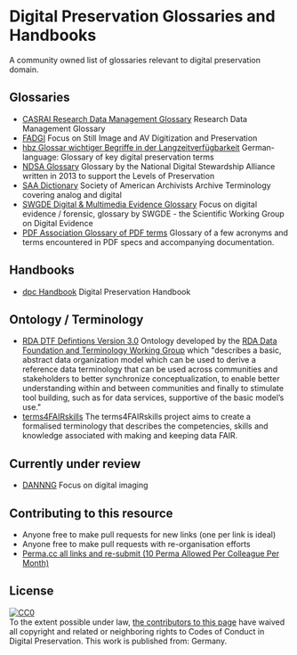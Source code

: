 # Digital Preservation Glossaries and Handbooks

A community owned list of glossaries relevant to digital preservation domain.

## Glossaries
* [CASRAI Research Data Management Glossary](https://casrai.org/rdm-glossary/)
Research Data Management Glossary
* [FADGI](http://www.digitizationguidelines.gov/glossary.php) 
Focus on Still Image and AV Digitization and Preservation 
* [hbz Glossar wichtiger Begriffe in der Langzeitverfügbarkeit](https://service-wiki.hbz-nrw.de/pages/viewpage.action?pageId=565936255)
German-language: Glossary of key digital preservation terms
* [NDSA Glossary](https://ndsa.org/glossary/)
Glossary by the National Digital Stewardship Alliance written in 2013 to support the Levels of Preservation
* [SAA Dictionary](https://dictionary.archivists.org/index.html)
Society of American Archivists Archive Terminology covering analog and digital
* [SWGDE Digital & Multimedia Evidence Glossary](https://www.leva.org/wp-content/uploads/2019/10/SWGDE-Glossary.pdf)
Focus on digital evidence / forensic, glossary by SWGDE - the Scientific Working Group on Digital Evidence
* [PDF Association Glossary of PDF terms](https://www.pdfa.org/glossary-of-pdf-terms/)
Glossary of a few acronyms and terms encountered in PDF specs and accompanying documentation. 

## Handbooks
* [dpc Handbook](https://www.dpconline.org/handbook)
Digital Preservation Handbook

## Ontology / Terminology
* [RDA DTF Defintions Version 3.0](https://smw-rda.esc.rzg.mpg.de/dft-3.0.html#A)
Ontology developed by the [RDA Data Foundation and Terminology Working Group](https://rd-alliance.org/groups/data-foundation-and-terminology-wg.html) which "describes a basic, abstract data organization model which can be used to derive a reference data terminology that can be used across communities and stakeholders to better synchronize conceptualization, to enable better understanding within and between communities and finally to stimulate tool building, such as for data services, supportive of the basic model’s use."
* [terms4FAIRskills](https://github.com/terms4fairskills/FAIRterminology)
The terms4FAIRskills project aims to create a formalised terminology that describes the competencies, skills and knowledge associated with making and keeping data FAIR. 

## Currently under review 
* [DANNNG](https://docs.google.com/document/d/19FQLpuWrFQEpuJ0rjALGB0acbsxGwCJk2BD2-pMhA5I/edit#heading=h.wrd7fis3gi8m)
Focus on digital imaging 

## Contributing to this resource

* Anyone free to make pull requests for new links (one per link is ideal)
* Anyone free to make pull requests with re-organisation efforts
* [Perma.cc all links and re-submit (10 Perma Allowed Per Colleague Per Month)](http://perma.cc)

## License

<p xmlns:dct="http://purl.org/dc/terms/" xmlns:vcard="http://www.w3.org/2001/vcard-rdf/3.0#">
  <a rel="license"
     href="http://creativecommons.org/publicdomain/zero/1.0/">
    <img src="http://i.creativecommons.org/p/zero/1.0/88x31.png" style="border-style: none;" alt="CC0" />
  </a>
  <br />
  To the extent possible under law,
  <a rel="dct:publisher"
     href="https://github.com/asciim0/digipres-glossaries">
    <span property="dct:title">the contributors to this page</span></a>
  have waived all copyright and related or neighboring rights to
  <span property="dct:title">Codes of Conduct in Digital Preservation</span>.
This work is published from:
<span property="vcard:DE" about="https://github.com/asciim0/digipres-glossaries">
  Germany</span>.
</p>

